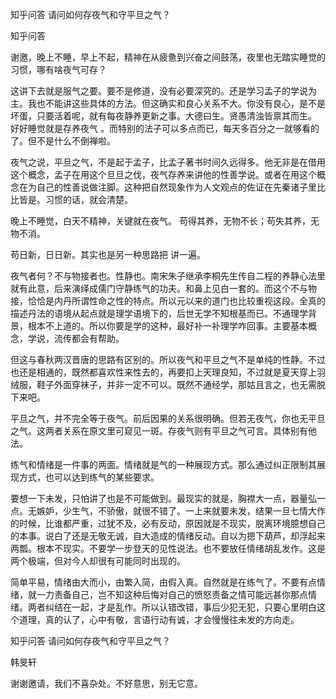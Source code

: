  
 知乎问答 请问如何存夜气和守平旦之气？ 
 
 
 
 
 
 知乎问答 
 
 

 

 谢邀，晚上不睡，早上不起，精神在从疲惫到兴奋之间鼓荡，夜里也无踏实睡觉的习惯，哪有啥夜气可存？

 

 这讲下去就是服气之要。要不是修道，没有必要深究的。还是学习孟子的学说为主。我也不能讲这些具体的方法。但这确实和良心关系不大。你没有良心，是不是坏蛋，只要活着呢，就有每夜静养更新之事。大德曰生。贤愚清浊皆禀其而生。 好好睡觉就是存养夜气 。而特别的法子可以多点而已，每天多百分之一就够看的了。但不是什么不倒禅啦。

 

 夜气之说，平旦之气，不是起于孟子，比孟子著书时间久远得多。他无非是在借用这个概念，孟子在用这个旦旦之伐，夜气存养来讲他的性善学说。或者在用这个概念在为自己的性善说做注脚。这种把自然现象作为人文观点的佐证在先秦诸子里比比皆是。习惯的话，就会清楚。

 

 晚上不睡觉，白天不精神，关键就在夜气。 苟得其养，无物不长；苟失其养，无物不消。 

 苟日新，日日新。其实也是另一种思路把 讲一遍。 

 

 夜气者何？不与物接者也。性静也。南宋朱子继承李桐先生传自二程的养静心法里就有此意，后来演绎成儒门守静练气的功夫。和鼻上见白一套的。而这个不与物接，恰恰是内丹所谓性命之性的特点。所以元以来的道门也比较重视这段。全真的描述丹法的语境从起点就是理学语境下的，后世无学不知根基而已。不通理学背景，根本不上道的。所以你要是学的这种，最好补一补理学咋回事。主要基本概念，学说，流传都会有帮助。

 

 但这与春秋两汉晋唐的思路有区别的。所以夜气和平旦之气不是单纯的性静。不过也还是相通的，既然都喜欢性来性去的，再要扣上天理良知，不过就是夏天穿上羽绒服，鞋子外面穿袜子，并非一定不可以。既然不通经学，那姑且言之，也无需脱下来吧。

 

 平旦之气，并不完全等于夜气。前后因果的关系很明确。但若无夜气，你也无平旦之气。这两者关系在原文里可窥见一斑。存夜气则有平旦之气可言。具体别有他法。

 

 练气和情绪是一件事的两面。情绪就是气的一种展现方式。那么通过纠正限制其展现方式，也可以达到练气的某些要求。

 

 要想一下未发，只怕讲了也是不可能做到。最现实的就是，胸襟大一点，器量弘一点。无嫉妒，少生气，不骄傲，就很不错了。一上来就要未发，结果一旦七情大作的时候，比谁都严重，过犹不及，必有反动，原因就是不现实，脱离环境臆想自己的本事。说白了还是无敬无诚，自大造成的情绪反动。自以为摁下葫芦，却浮起来两瓢。根本不现实。不要学一步登天的见性说法。也不要放任情绪胡乱发作。这是两个极端，但对今人却很有可能同时出现的。

 

 简单平易，情绪由大而小，由繁入简，由假入真。自然就是在练气了。不要有点情绪，就一力责备自己，岂不知这种后悔对自己的愤怒责备之情可能远甚你那点情绪。两者纠结在一起，才是乱作。所以认错改错，事后少犯无犯，只要心里明白这个道理，真的认了，心中有敬，言语行动有诚，才会慢慢往未发的方向走。

 

 知乎问答 请问如何存夜气和守平旦之气？ 

 韩旻轩 

 谢谢邀请，我们不喜杂处。不好意思，别无它意。 